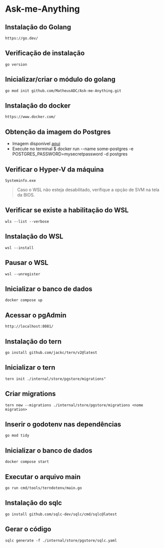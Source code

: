 # Ask-me-Anything

## Instalação do Golang
```
https://go.dev/
```
## Verificação de instalação
```
go version
```
## Inicializar/criar o módulo do golang
```
go mod init github.com/MatheusADC/Ask-me-Anything.git
```
## Instalação do docker
```
https://www.docker.com/
```

## Obtenção da imagem do Postgres

- Imagem disponível [aqui](https://hub.docker.com/_/postgres)
- Execute no terminal $ docker run --name some-postgres -e POSTGRES_PASSWORD=mysecretpassword -d postgres

## Verificar o Hyper-V da máquina
```
Systeminfo.exe
```

> Caso o WSL não esteja desabilitado, verifique a opção de SVM na tela da BIOS.

## Verificar se existe a habilitação do WSL 
```
wls --list --verbose
```

## Instalação do WSL
```
wsl --install
```

## Pausar o WSL
```
wsl --unregister
```

## Inicializar o banco de dados
``` 
docker compose up
```
## Acessar o pgAdmin
```
http://localhost:8081/
```

## Instalação do tern
```
go install github.com/jackc/tern/v2@latest
```

## Inicializar o tern
```
tern init ./internal/store/pgstore/migrations"
```

## Criar migrations
```
tern new --migrations ./internal/store/pgstore/migrations <nome migration>
```

## Inserir o godotenv nas dependências
```
go mod tidy
```

## Inicializar o banco de dados
```
docker compose start
```

## Executar o arquivo main
```
go run cmd/tools/terndotenv/main.go
```

## Instalação do sqlc
```
go install github.com/sqlc-dev/sqlc/cmd/sqlc@latest
```

## Gerar o código
```
sqlc generate -f ./internal/store/pgstore/sqlc.yaml
```




